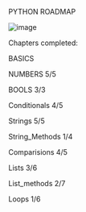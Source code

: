 PYTHON ROADMAP

![image](https://github.com/mykasero/excercism_practice/assets/58263528/85e7a8f7-cf7d-4486-a3f1-b428596731ea)


Chapters completed:

BASICS

NUMBERS 5/5

BOOLS 3/3

Conditionals 4/5

Strings 5/5

String_Methods 1/4

Comparisions 4/5 

Lists 3/6

List_methods 2/7

Loops 1/6
